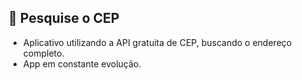 ## 📮 Pesquise o CEP

- Aplicativo utilizando a API gratuita de CEP, buscando o endereço completo.
- App em constante evolução.
